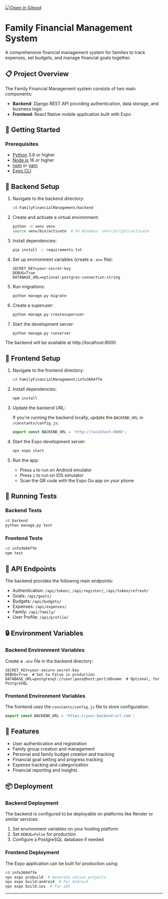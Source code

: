 [![Open in Gitpod](https://gitpod.io/button/open-in-gitpod.svg)](https://gitpod.io/#https://github.com/INFO-3604-Family-Financial-Management/FamilyFinancialManagement)

# Family Financial Management System

A comprehensive financial management system for families to track expenses, set budgets, and manage financial goals together.

## 📋 Project Overview

The Family Financial Management system consists of two main components:

- **Backend**: Django REST API providing authentication, data storage, and business logic
- **Frontend**: React Native mobile application built with Expo

## 🚀 Getting Started

### Prerequisites

- [Python](https://www.python.org/) 3.8 or higher
- [Node.js](https://nodejs.org/) 16 or higher
- [npm](https://www.npmjs.com/) or [yarn](https://yarnpkg.com/)
- [Expo CLI](https://docs.expo.dev/get-started/installation/)

## 🔧 Backend Setup

1. Navigate to the backend directory:

   ```bash
   cd FamilyFinancialManagement/backend
   ```

2. Create and activate a virtual environment:

   ```bash
   python -m venv venv
   source venv/bin/activate  # On Windows: venv\Scripts\activate
   ```

3. Install dependencies:

   ```bash
   pip install -r requirements.txt
   ```

4. Set up environment variables (create a `.env` file):

   ```
   SECRET_KEY=your-secret-key
   DEBUG=True
   DATABASE_URL=optional-postgres-connection-string
   ```

5. Run migrations:

   ```bash
   python manage.py migrate
   ```

6. Create a superuser:

   ```bash
   python manage.py createsuperuser
   ```

7. Start the development server:

   ```bash
   python manage.py runserver
   ```

The backend will be available at http://localhost:8000

## 📱 Frontend Setup

1. Navigate to the frontend directory:

   ```bash
   cd FamilyFinancialManagement/info3604ffm
   ```

2. Install dependencies:

   ```bash
   npm install
   ```

3. Update the backend URL:

   If you're running the backend locally, update the `BACKEND_URL` in `/constants/config.js`:

   ```javascript
   export const BACKEND_URL = 'http://localhost:8000';
   ```

4. Start the Expo development server:

   ```bash
   npx expo start
   ```

5. Run the app:
   - Press `a` to run on Android emulator
   - Press `i` to run on iOS simulator
   - Scan the QR code with the Expo Go app on your phone

## 🧪 Running Tests

### Backend Tests

```bash
cd backend
python manage.py test
```

### Frontend Tests

```bash
cd info3604ffm
npm test
```

## 🔄 API Endpoints

The backend provides the following main endpoints:

- Authentication: `/api/token/`, `/api/register/`, `/api/token/refresh/`
- Goals: `/api/goals/`
- Budgets: `/api/budgets/`
- Expenses: `/api/expenses/`
- Family: `/api/family/`
- User Profile: `/api/profile/`

## 🔒 Environment Variables

### Backend Environment Variables

Create a `.env` file in the backend directory:

```
SECRET_KEY=your-secure-secret-key
DEBUG=True  # Set to False in production
DATABASE_URL=postgresql://user:pass@host:port/dbname  # Optional, for PostgreSQL
```

### Frontend Environment Variables

The frontend uses the `constants/config.js` file to store configuration:

```javascript
export const BACKEND_URL = 'https://your-backend-url.com';
```

## 🌟 Features

- User authentication and registration
- Family group creation and management
- Personal and family budget creation and tracking
- Financial goal setting and progress tracking
- Expense tracking and categorization
- Financial reporting and insights

## 📦 Deployment

### Backend Deployment

The backend is configured to be deployable on platforms like Render or similar services:

1. Set environment variables on your hosting platform
2. Set `DEBUG=False` for production
3. Configure a PostgreSQL database if needed

### Frontend Deployment

The Expo application can be built for production using:

```bash
cd info3604ffm
npx expo prebuild  # Generate native projects
npx expo build:android  # For Android
npx expo build:ios  # For iOS
```

---

